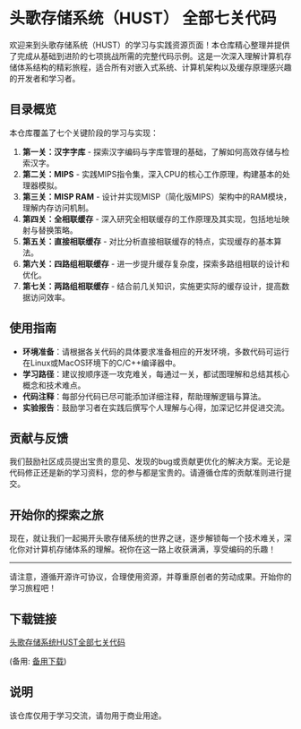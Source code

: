 # 头歌存储系统（HUST） 全部七关代码

欢迎来到头歌存储系统（HUST）的学习与实践资源页面！本仓库精心整理并提供了完成从基础到进阶的七项挑战所需的完整代码示例。这是一次深入理解计算机存储体系结构的精彩旅程，适合所有对嵌入式系统、计算机架构以及缓存原理感兴趣的开发者和学习者。

## 目录概览

本仓库覆盖了七个关键阶段的学习与实现：

1. **第一关：汉字字库** - 探索汉字编码与字库管理的基础，了解如何高效存储与检索汉字。
2. **第二关：MIPS** - 实践MIPS指令集，深入CPU的核心工作原理，构建基本的处理器模拟。
3. **第三关：MISP RAM** - 设计并实现MISP（简化版MIPS）架构中的RAM模块，理解内存访问机制。
4. **第四关：全相联缓存** - 深入研究全相联缓存的工作原理及其实现，包括地址映射与替换策略。
5. **第五关：直接相联缓存** - 对比分析直接相联缓存的特点，实现缓存的基本算法。
6. **第六关：四路组相联缓存** - 进一步提升缓存复杂度，探索多路组相联的设计和优化。
7. **第七关：两路组相联缓存** - 结合前几关知识，实施更实际的缓存设计，提高数据访问效率。

## 使用指南

- **环境准备**：请根据各关代码的具体要求准备相应的开发环境，多数代码可运行在Linux或MacOS环境下的C/C++编译器中。
- **学习路径**：建议按顺序逐一攻克难关，每通过一关，都试图理解和总结其核心概念和技术难点。
- **代码注释**：每部分代码已尽可能添加详细注释，帮助理解逻辑与算法。
- **实验报告**：鼓励学习者在实践后撰写个人理解与心得，加深记忆并促进交流。

## 贡献与反馈

我们鼓励社区成员提出宝贵的意见、发现的bug或贡献更优化的解决方案。无论是代码修正还是新的学习资料，您的参与都是宝贵的。请遵循仓库的贡献准则进行提交。

## 开始你的探索之旅

现在，就让我们一起揭开头歌存储系统的世界之谜，逐步解锁每一个技术难关，深化你对计算机存储体系的理解。祝你在这一路上收获满满，享受编码的乐趣！

---

请注意，遵循开源许可协议，合理使用资源，并尊重原创者的劳动成果。开始你的学习旅程吧！

## 下载链接
[头歌存储系统HUST全部七关代码](https://pan.quark.cn/s/b3a6cc95f5aa) 

(备用: [备用下载](https://pan.baidu.com/s/1HROX44572iM8U1SoWAz-dA?pwd=1234))

## 说明

该仓库仅用于学习交流，请勿用于商业用途。
